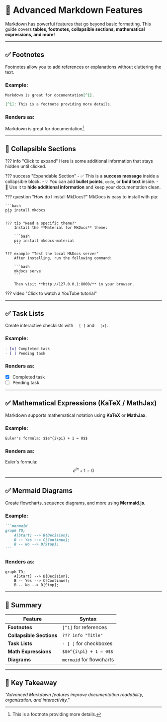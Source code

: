 # 🎯 Advanced Markdown Features

Markdown has powerful features that go beyond basic formatting. This guide covers **tables, footnotes, collapsible sections, mathematical expressions, and more!**

---

## **✅ Footnotes**
Footnotes allow you to add references or explanations without cluttering the text.

### **Example:**
```markdown
Markdown is great for documentation[^1].

[^1]: This is a footnote providing more details.
```

### **Renders as:**
Markdown is great for documentation[^1].

[^1]: This is a footnote providing more details.

---

## 📌 Collapsible Sections

??? info "Click to expand"
    Here is some additional information that stays hidden until clicked.

??? success "Expandable Section"
    - ✅ This is a **success message** inside a collapsible block.
    - 💡 You can add **bullet points**, `code`, or **bold text** inside.
    - 🎯 Use it to **hide additional information** and keep your documentation clean.

??? question "How do I install MkDocs?"
    MkDocs is easy to install with pip:

    ```bash
    pip install mkdocs
    ```

    ??? tip "Need a specific theme?"
        Install the **Material for MkDocs** theme:

        ```bash
        pip install mkdocs-material
        ```

    ??? example "Test the local MkDocs server"
        After installing, run the following command:

        ```bash
        mkdocs serve
        ```

        Then visit **http://127.0.0.1:8000/** in your browser.



??? video "Click to watch a YouTube tutorial"

---

## **✅ Task Lists**
Create interactive checklists with `- [ ]` and `- [x]`.

### **Example:**
```markdown
- [x] Completed task
- [ ] Pending task
```

### **Renders as:**
- [x] Completed task
- [ ] Pending task

---

## **✅ Mathematical Expressions (KaTeX / MathJax)**
Markdown supports mathematical notation using **KaTeX** or **MathJax**.

### **Example:**
```markdown
Euler's formula: $$e^{i\pi} + 1 = 0$$
```

### **Renders as:**
Euler's formula: $$e^{i\pi} + 1 = 0$$

---

## **✅ Mermaid Diagrams**
Create flowcharts, sequence diagrams, and more using **Mermaid.js**.

### **Example:**
````markdown
```mermaid
graph TD;
    A[Start] --> B{Decision};
    B -- Yes --> C[Continue];
    B -- No --> D[Stop];
```
````

### **Renders as:**
```mermaid
graph TD;
    A[Start] --> B{Decision};
    B -- Yes --> C[Continue];
    B -- No --> D[Stop];
```

---

## **🚀 Summary**
| Feature | Syntax |
|---------|--------|
| **Footnotes** | `[^1]` for references |
| **Collapsible Sections** | `??? info "Title"` |
| **Task Lists** | `- [ ]` for checkboxes |
| **Math Expressions** | `$$e^{i\pi} + 1 = 0$$` |
| **Diagrams** | `mermaid` for flowcharts |

---

## 🎯 Key Takeaway
_"Advanced Markdown features improve documentation readability, organization, and interactivity."_
